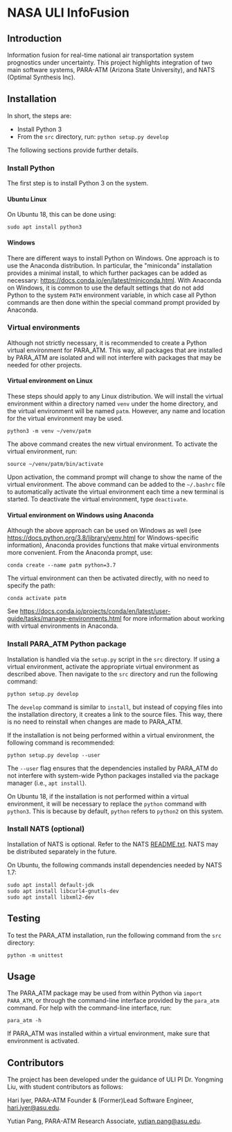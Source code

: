 # NASA ULI InfoFusion

## Introduction

Information fusion for real-time national air transportation system prognostics under uncertainty. This project highlights integration of two main software systems, PARA-ATM (Arizona State University), and NATS (Optimal Synthesis Inc).

## Installation

In short, the steps are:
- Install Python 3
- From the `src` directory, run: `python setup.py develop`

The following sections provide further details.

### Install Python

The first step is to install Python 3 on the system.

#### Ubuntu Linux

On Ubuntu 18, this can be done using:

```
sudo apt install python3
```

#### Windows

There are different ways to install Python on Windows.  One approach is to use the Anaconda distribution.  In particular, the "miniconda" installation provides a minimal install, to which further packages can be added as necessary: https://docs.conda.io/en/latest/miniconda.html.  With Anaconda on Windows, it is common to use the default settings that do not add Python to the system `PATH` environment variable, in which case all Python commands are then done within the special command prompt provided by Anaconda.

### Virtual environments

Although not strictly necessary, it is recommended to create a Python virtual environment for PARA_ATM.  This way, all packages that are installed by PARA_ATM are isolated and will not interfere with packages that may be needed for other projects.

#### Virtual environment on Linux

These steps should apply to any Linux distribution.  We will install the virtual environment within a directory named `venv` under the home directory, and the virtual environment will be named `patm`.  However, any name and location for the virtual environment may be used.

``` shell
python3 -m venv ~/venv/patm
```

The above command creates the new virtual environment.  To activate the virtual environment, run:

``` shell
source ~/venv/patm/bin/activate
```
Upon activation, the command prompt will change to show the name of the virtual environment.  The above command can be added to the `~/.bashrc` file to automatically activate the virtual environment each time a new terminal is started.  To deactivate the virtual environment, type `deactivate`.

#### Virtual environment on Windows using Anaconda

Although the above approach can be used on Windows as well (see https://docs.python.org/3.8/library/venv.html for Windows-specific information), Anaconda provides functions that make virtual environments more convenient.  From the Anaconda prompt, use:

``` shell
conda create --name patm python=3.7
```

The virtual environment can then be activated directly, with no need to specify the path:

``` shell
conda activate patm
```

See https://docs.conda.io/projects/conda/en/latest/user-guide/tasks/manage-environments.html for more information about working with virtual environments in Anaconda.

### Install PARA_ATM Python package

Installation is handled via the `setup.py` script in the `src` directory.  If using a virtual environment, activate the appropriate virtual environment as described above.  Then navigate to the `src` directory and run the following command:

```
python setup.py develop
```

The `develop` command is similar to `install`, but instead of copying files into the installation directory, it creates a link to the source files.  This way, there is no need to reinstall when changes are made to PARA_ATM.

If the installation is not being performed within a virtual environment, the following command is recommended:

``` shell
python setup.py develop --user
```
The `--user` flag ensures that the dependencies installed by PARA_ATM do not interfere with system-wide Python packages installed via the package manager (i.e., `apt install`).

On Ubuntu 18, if the installation is not performed within a virtual environment, it will be necessary to replace the `python` command with `python3`.  This is because by default, `python` refers to `python2` on this system.


### Install NATS (optional)

Installation of NATS is optional.  Refer to the NATS [README.txt](src/NATS/README.txt).  NATS may be distributed separately in the future.

On Ubuntu, the following commands install dependencies needed by NATS 1.7:

``` shell
sudo apt install default-jdk
sudo apt install libcurl4-gnutls-dev
sudo apt install libxml2-dev
```

## Testing

To test the PARA_ATM installation, run the following command from the `src` directory:

```
python -m unittest
```

## Usage

The PARA_ATM package may be used from within Python via `import PARA_ATM`, or through the command-line interface provided by the `para_atm` command.  For help with the command-line interface, run:

```
para_atm -h
```

If PARA_ATM was installed within a virtual environment, make sure that environment is activated.

## Contributors

The project has been developed under the guidance of ULI PI Dr. Yongming Liu, with student contributors 
as follows:

Hari Iyer,
PARA-ATM Founder & (Former)Lead Software Engineer,
hari.iyer@asu.edu.

Yutian Pang,
PARA-ATM Research Associate,
yutian.pang@asu.edu.
